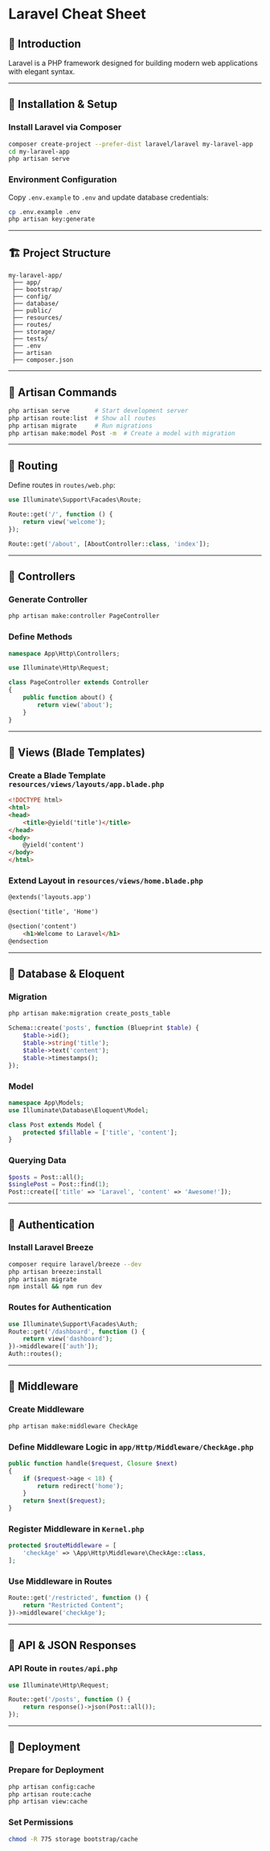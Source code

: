 # Laravel Cheat Sheet

## 📌 Introduction
Laravel is a PHP framework designed for building modern web applications with elegant syntax.

---

## 🚀 Installation & Setup
### Install Laravel via Composer
```sh
composer create-project --prefer-dist laravel/laravel my-laravel-app
cd my-laravel-app
php artisan serve
```

### Environment Configuration
Copy `.env.example` to `.env` and update database credentials:
```sh
cp .env.example .env
php artisan key:generate
```

---

## 🏗️ Project Structure
```plaintext
my-laravel-app/
 ├── app/
 ├── bootstrap/
 ├── config/
 ├── database/
 ├── public/
 ├── resources/
 ├── routes/
 ├── storage/
 ├── tests/
 ├── .env
 ├── artisan
 ├── composer.json
```

---

## 🔹 Artisan Commands
```sh
php artisan serve       # Start development server
php artisan route:list  # Show all routes
php artisan migrate     # Run migrations
php artisan make:model Post -m  # Create a model with migration
```

---

## 🔹 Routing
Define routes in `routes/web.php`:
```php
use Illuminate\Support\Facades\Route;

Route::get('/', function () {
    return view('welcome');
});

Route::get('/about', [AboutController::class, 'index']);
```

---

## 🔹 Controllers
### Generate Controller
```sh
php artisan make:controller PageController
```

### Define Methods
```php
namespace App\Http\Controllers;

use Illuminate\Http\Request;

class PageController extends Controller
{
    public function about() {
        return view('about');
    }
}
```

---

## 🔹 Views (Blade Templates)
### Create a Blade Template `resources/views/layouts/app.blade.php`
```html
<!DOCTYPE html>
<html>
<head>
    <title>@yield('title')</title>
</head>
<body>
    @yield('content')
</body>
</html>
```

### Extend Layout in `resources/views/home.blade.php`
```html
@extends('layouts.app')

@section('title', 'Home')

@section('content')
    <h1>Welcome to Laravel</h1>
@endsection
```

---

## 🔹 Database & Eloquent
### Migration
```sh
php artisan make:migration create_posts_table
```
```php
Schema::create('posts', function (Blueprint $table) {
    $table->id();
    $table->string('title');
    $table->text('content');
    $table->timestamps();
});
```

### Model
```php
namespace App\Models;
use Illuminate\Database\Eloquent\Model;

class Post extends Model {
    protected $fillable = ['title', 'content'];
}
```

### Querying Data
```php
$posts = Post::all();
$singlePost = Post::find(1);
Post::create(['title' => 'Laravel', 'content' => 'Awesome!']);
```

---

## 🔹 Authentication
### Install Laravel Breeze
```sh
composer require laravel/breeze --dev
php artisan breeze:install
php artisan migrate
npm install && npm run dev
```

### Routes for Authentication
```php
use Illuminate\Support\Facades\Auth;
Route::get('/dashboard', function () {
    return view('dashboard');
})->middleware(['auth']);
Auth::routes();
```

---

## 🔹 Middleware
### Create Middleware
```sh
php artisan make:middleware CheckAge
```

### Define Middleware Logic in `app/Http/Middleware/CheckAge.php`
```php
public function handle($request, Closure $next)
{
    if ($request->age < 18) {
        return redirect('home');
    }
    return $next($request);
}
```

### Register Middleware in `Kernel.php`
```php
protected $routeMiddleware = [
    'checkAge' => \App\Http\Middleware\CheckAge::class,
];
```

### Use Middleware in Routes
```php
Route::get('/restricted', function () {
    return "Restricted Content";
})->middleware('checkAge');
```

---

## 🔹 API & JSON Responses
### API Route in `routes/api.php`
```php
use Illuminate\Http\Request;

Route::get('/posts', function () {
    return response()->json(Post::all());
});
```

---

## 🔹 Deployment
### Prepare for Deployment
```sh
php artisan config:cache
php artisan route:cache
php artisan view:cache
```

### Set Permissions
```sh
chmod -R 775 storage bootstrap/cache
```


